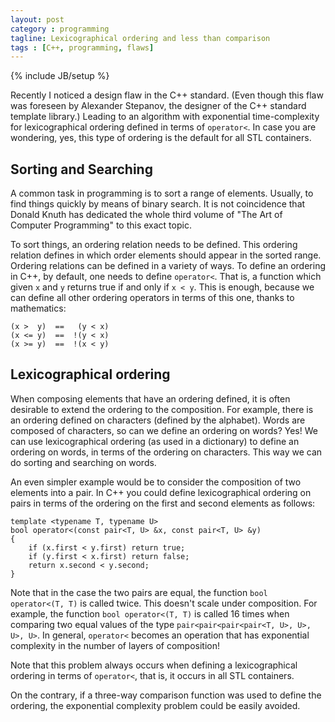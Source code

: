 ```yaml
---
layout: post
category : programming
tagline: Lexicographical ordering and less than comparison
tags : [C++, programming, flaws]
---
```

{% include JB/setup %}

Recently I noticed a design flaw in the C++ standard. (Even though this flaw was foreseen by Alexander Stepanov, the designer of the C++ standard template library.) Leading to an algorithm with exponential time-complexity for lexicographical ordering defined in terms of `operator<`. In case you are wondering, yes, this type of ordering is the default for all STL containers.


## Sorting and Searching

A common task in programming is to sort a range of elements. Usually, to find things quickly by means of binary search. It is not coincidence that Donald Knuth has dedicated the whole third volume of "The Art of Computer Programming" to this exact topic.

To sort things, an ordering relation needs to be defined. This ordering relation defines in which order elements should appear in the sorted range. Ordering relations can be defined in a variety of ways. To define an ordering in C++, by default, one needs to define `operator<`. That is, a function which given `x` and `y` returns true if and only if `x < y`. This is enough, because we can define all other ordering operators in terms of this one, thanks to mathematics:

	(x >  y)  ==   (y < x)
	(x <= y)  ==  !(y < x)
	(x >= y)  ==  !(x < y)


## Lexicographical ordering

When composing elements that have an ordering defined, it is often desirable to extend the ordering to the composition. For example, there is an ordering defined on characters (defined by the alphabet). Words are composed of characters, so can we define an ordering on words? Yes! We can use lexicographical ordering (as used in a dictionary) to define an ordering on words, in terms of the ordering on characters. This way we can do sorting and searching on words.

An even simpler example would be to consider the composition of two elements into a pair. In C++ you could define lexicographical ordering on pairs in terms of the ordering on the first and second elements as follows:

	template <typename T, typename U>
	bool operator<(const pair<T, U> &x, const pair<T, U> &y)
	{
		if (x.first < y.first) return true;
		if (y.first < x.first) return false;
		return x.second < y.second;
	}

Note that in the case the two pairs are equal, the function `bool operator<(T, T)` is called twice. This doesn't scale under composition. For example, the function `bool operator<(T, T)` is called 16 times when comparing two equal values of the type `pair<pair<pair<pair<T, U>, U>, U>, U>`. In general, `operator<` becomes an operation that has exponential complexity in the number of layers of composition!

Note that this problem always occurs when defining a lexicographical ordering in terms of `operator<`, that is, it occurs in all STL containers.

On the contrary, if a three-way comparison function was used to define the ordering, the exponential complexity problem could be easily avoided.
